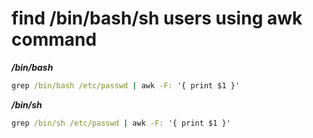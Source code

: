 # find /bin/bash/sh users using awk command

**_/bin/bash_**
```cmd
grep /bin/bash /etc/passwd | awk -F: '{ print $1 }'
```

**_/bin/sh_**

````cmd
grep /bin/sh /etc/passwd | awk -F: '{ print $1 }'
````
